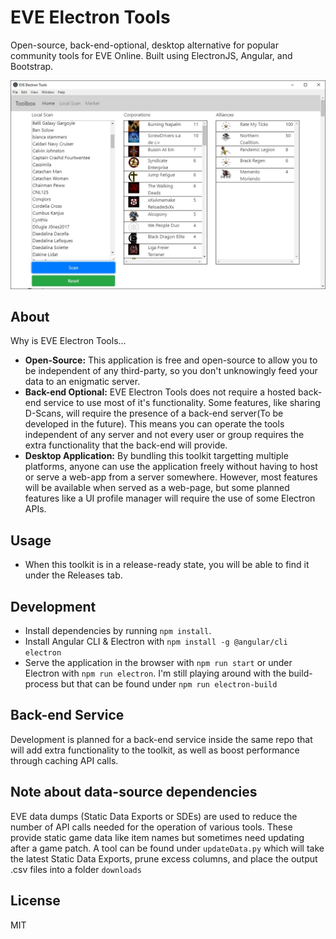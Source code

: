 # EVE Electron Tools

Open-source, back-end-optional, desktop alternative for popular community tools for EVE Online. Built using ElectronJS, Angular, and Bootstrap.


![](preview.jpg?raw=true)
## About
Why is EVE Electron Tools...
- **Open-Source:** This application is free and open-source to allow you to be independent of any third-party, so you don't unknowingly feed your data to an enigmatic server.
- **Back-end Optional:** EVE Electron Tools does not require a hosted back-end service to use most of it's functionality. Some features, like sharing D-Scans, will require the presence of a back-end server(To be developed in the future). This means you can operate the tools independent of any server and not every user or group requires the extra functionality that the back-end will provide.
- **Desktop Application:** By bundling this toolkit targetting multiple platforms, anyone can use the application freely without having to host or serve a web-app from a server somewhere. However, most features will be available when served as a web-page, but some planned features like a UI profile manager will require the use of some Electron APIs.
## Usage
- When this toolkit is in a release-ready state, you will be able to find it under the Releases tab.
## Development
- Install dependencies by running `npm install`.
- Install Angular CLI & Electron with `npm install -g @angular/cli electron`
- Serve the application in the browser with `npm run start` or under Electron with `npm run electron`. I'm still playing around with the build-process but that can be found under `npm run electron-build`
## Back-end Service
Development is planned for a back-end service inside the same repo that will add extra functionality to the toolkit, as well as boost performance through caching API calls.
## Note about data-source dependencies
EVE data dumps (Static Data Exports or SDEs) are used to reduce the number of API calls needed for the operation of various tools. These provide static game data like item names but sometimes need updating after a game patch. A tool can be found under `updateData.py` which will take the latest Static Data Exports, prune excess columns, and place the output .csv files into a folder `downloads`

License
----
MIT
